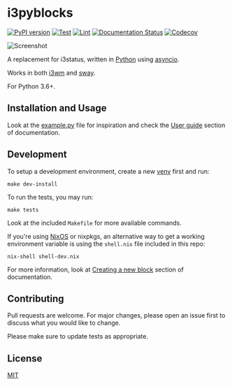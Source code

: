 # i3pyblocks

[![PyPI version](https://badge.fury.io/py/i3pyblocks.svg)](https://badge.fury.io/py/i3pyblocks)
[![Test](https://github.com/thiagokokada/i3pyblocks/workflows/Test/badge.svg)](https://github.com/thiagokokada/i3pyblocks/actions)
[![Lint](https://github.com/thiagokokada/i3pyblocks/workflows/Lint/badge.svg)](https://github.com/thiagokokada/i3pyblocks/actions)
[![Documentation Status](https://readthedocs.org/projects/i3pyblocks/badge/?version=latest)](https://i3pyblocks.readthedocs.io/en/latest/?badge=latest)
[![Codecov](https://codecov.io/gh/thiagokokada/i3pyblocks/branch/master/graph/badge.svg)](https://codecov.io/gh/thiagokokada/i3pyblocks)

![Screenshot](https://raw.github.com/thiagokokada/i3pyblocks/master/docs/_static/screenshot.png)

A replacement for i3status, written in [Python][python] using [asyncio][asyncio].

Works in both [i3wm][i3wm] and [sway][sway].

For Python 3.6+.

## Installation and Usage

Look at the [example.py][example.py] file for inspiration and check the
[User guide][user-guide] section of documentation.

## Development

To setup a development environment, create a new [venv][venv] first and run:

```shell
make dev-install
```

To run the tests, you may run:

```shell
make tests
```

Look at the included `Makefile` for more available commands.


If you're using [NixOS][nixos] or nixpkgs, an alternative way to
get a working environment variable is using the `shell.nix` file included in
this repo:

```shell
nix-shell shell-dev.nix
```

For more information, look at [Creating a new block][creating-a-new-block]
section of documentation.

## Contributing

Pull requests are welcome. For major changes, please open an issue first to
discuss what you would like to change.

Please make sure to update tests as appropriate.

## License

[MIT](https://choosealicense.com/licenses/mit/)

[python]: https://www.python.org/
[asyncio]: https://docs.python.org/3/library/asyncio.html
[i3wm]: https://i3wm.org/
[sway]: https://swaywm.org/
[venv]: https://docs.python.org/3/library/venv.html
[user-guide]: https://i3pyblocks.readthedocs.io/en/latest/user-guide.html
[nixos]: https://nixos.org/
[creating-a-new-block]: https://i3pyblocks.readthedocs.io/en/latest/creating-a-new-block.html
[example.py]: https://github.com/thiagokokada/i3pyblocks/blob/master/example.py
